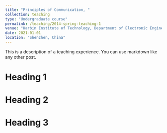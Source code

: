 ```yaml
---
title: "Principles of Communication, "
collection: teaching
type: "Undergraduate course"
permalink: /teaching/2014-spring-teaching-1
venue: "Harbin Institute of Technology, Department of Electronic Engineering"
date: 2021-01-01
location: "Shenzhen, China"
---
```


This is a description of a teaching experience. You can use markdown like any other post.

Heading 1
======

Heading 2
======

Heading 3
======
